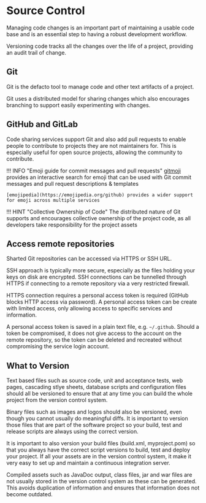 # Source Control

Managing code changes is an important part of maintaining a usable code base and is an essential step to having a robust development workflow.

Versioning code tracks all the changes over the life of a project, providing an audit trail of change.

## Git

Git is the defacto tool to manage code and other text artifacts of a project.

Git uses a distributed model for sharing changes which also encourages branching to support easily experimenting with changes.


## GitHub and GitLab

Code sharing services support Git and also add pull requests to enable people to contribute to projects they are not maintainers for.  This is especially useful for open source projects, allowing the community to contribute.


!!! INFO "Emoji guide for commit messages and pull requests"
    [gitmoji](https://gitmoji.dev/) provides an interactive search for emoji that can be used with Git commit messages and pull request descriptions & templates

    [emojipedia](https://emojipedia.org/github) provides a wider support for emoji across multiple services



!!! HINT "Collective Ownership of Code"
    The distributed nature of Git supports and encourages collective ownership of the project code, as all developers take responsibility for the project assets



## Access remote repositories

Sharted Git repositories can be accessed via HTTPS or SSH URL.

SSH approach is typically more secure, especially as the files holding your keys on disk are encrypted.  SSH connections can be tunnelled through HTTPS if connecting to a remote repository via a very restricted firewall.

HTTPS connection requires a personal access token is required (GitHub blocks HTTP access via password).  A personal access token can be create with limited access, only allowing access to specific services and information. 

A personal access token is saved in a plain text file, e.g. `~/.github`.  Should a token be compromised, it does not give access to the account on the remote repository, so the token can be deleted and recreated without compromising the service login account.


## What to Version

Text based files such as source code, unit and acceptance tests, web pages, cascading stlye sheets, database scripts and configuration files should all be versioned to ensure that at any time you can build the whole project from the version control system.

Binary files such as images and logos should also be versioned, even though you cannot usually do meaningful diffs.  It is important to version those files that are part of the software project so your build, test and release scripts are always using the correct version.

It is important to also version your build files (build.xml, myproject.pom) so that you always have the correct script versions to build, test and deploy your project.  If all your assets are in the version control system, it make it very easy to set up and maintain a continuous integration server.

Compiled assets such as JavaDoc output, class files, jar and war files are not usually stored in the version control system as these can be generated.  This avoids duplication of information and ensures that information does not become outdated.


